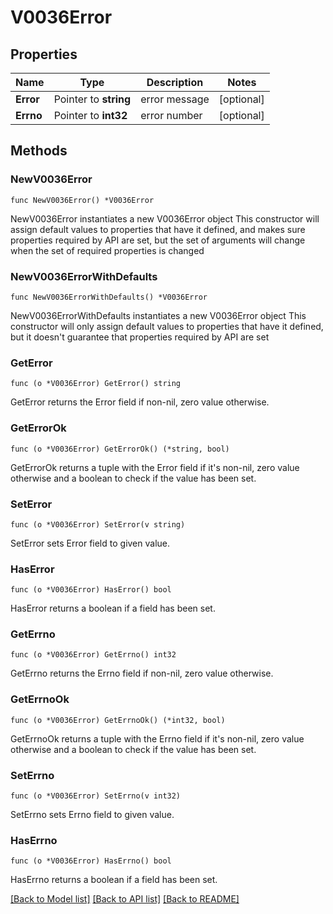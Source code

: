 # V0036Error

## Properties

Name | Type | Description | Notes
------------ | ------------- | ------------- | -------------
**Error** | Pointer to **string** | error message | [optional] 
**Errno** | Pointer to **int32** | error number | [optional] 

## Methods

### NewV0036Error

`func NewV0036Error() *V0036Error`

NewV0036Error instantiates a new V0036Error object
This constructor will assign default values to properties that have it defined,
and makes sure properties required by API are set, but the set of arguments
will change when the set of required properties is changed

### NewV0036ErrorWithDefaults

`func NewV0036ErrorWithDefaults() *V0036Error`

NewV0036ErrorWithDefaults instantiates a new V0036Error object
This constructor will only assign default values to properties that have it defined,
but it doesn't guarantee that properties required by API are set

### GetError

`func (o *V0036Error) GetError() string`

GetError returns the Error field if non-nil, zero value otherwise.

### GetErrorOk

`func (o *V0036Error) GetErrorOk() (*string, bool)`

GetErrorOk returns a tuple with the Error field if it's non-nil, zero value otherwise
and a boolean to check if the value has been set.

### SetError

`func (o *V0036Error) SetError(v string)`

SetError sets Error field to given value.

### HasError

`func (o *V0036Error) HasError() bool`

HasError returns a boolean if a field has been set.

### GetErrno

`func (o *V0036Error) GetErrno() int32`

GetErrno returns the Errno field if non-nil, zero value otherwise.

### GetErrnoOk

`func (o *V0036Error) GetErrnoOk() (*int32, bool)`

GetErrnoOk returns a tuple with the Errno field if it's non-nil, zero value otherwise
and a boolean to check if the value has been set.

### SetErrno

`func (o *V0036Error) SetErrno(v int32)`

SetErrno sets Errno field to given value.

### HasErrno

`func (o *V0036Error) HasErrno() bool`

HasErrno returns a boolean if a field has been set.


[[Back to Model list]](../README.md#documentation-for-models) [[Back to API list]](../README.md#documentation-for-api-endpoints) [[Back to README]](../README.md)


